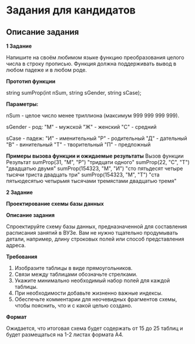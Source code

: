 # Задания для кандидатов

## Описание задания

**1 Задание**

Напишите на своём любимом языке функцию преобразования целого числа в строку прописью. Функция должна поддерживать вывод в любом падеже и в любом роде.

**Прототип функции**

string sumProp(int nSum, string sGender, string sCase);

**Параметры:**

nSum - целое число менее триллиона (максимум 999 999 999 999).

sGender - род:
"М" - мужской
"Ж" - женский
"С" - средний

sCase - падеж:
"И" - именительный
"Р" - родительный
"Д" - дательный
"В" - винительный
"Т" - творительный
"П" - предложный



**Примеры вызова функции и ожидаемые результаты**
Вызов функции	Результат
sumProp(31, "М", "Р")	"тридцати одного"
sumProp(22, "С", "Т")	"двадцатью двумя"
sumProp(154323, "М", "И")	"сто пятьдесят четыре тысячи триста двадцать три"
sumProp(154323, "М", "Т")	"ста пятьюдесятью четырьмя тысячами тремястами двадцатью тремя"





**2 Задание**

**Проектирование схемы базы данных**

**Описание задания**

Спроектируйте схему базы данных, предназначенной для составления расписания занятий в ВУЗе. Вам не нужно тщательно продумывать детали, например, длину строковых полей или способ представления адреса.

**Требования**

1. Изобразите таблицы в виде прямоугольников.
2. Связи между таблицами обозначьте стрелками.
3. Укажите минимально необходимый набор полей для каждой таблицы.
4. При необходимости добавьте жизненно важные индексы.
5. Обеспечьте комментарии для неочевидных фрагментов схемы, чтобы пояснить, что и с какой целью создано.

**Формат**

Ожидается, что итоговая схема будет содержать от 15 до 25 таблиц и будет размещаться на 1-2 листах формата A4.




